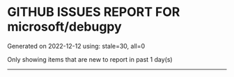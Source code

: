 
# GITHUB ISSUES REPORT FOR microsoft/debugpy


Generated on 2022-12-12 using: stale=30, all=0


Only showing items that are new to report in past 1 day(s)


---

